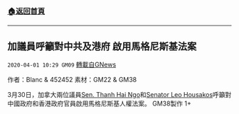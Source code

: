 ###  [:house:返回首頁](https://github.com/ourhimalayas/txt)
---

## 加議員呼籲對中共及港府 啟用馬格尼斯基法案
`2020-04-01 10:29 GM09` [轉載自GNews](https://gnews.org/zh-hant/159245/)

作者：Blanc & 452452 素材：GM22 & GM38

3月30日，加拿大兩位議員[Sen. Thanh Hai Ngo](https://twitter.com/senatorngo)和[Senator Leo Housakos](https://twitter.com/SenatorHousakos)呼籲對中國政府和香港政府官員啟用馬格尼斯基人權法案。
 GM38製作 
1+
